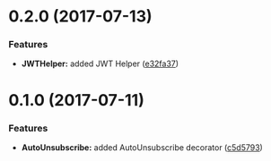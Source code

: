 <a name="0.2.0"></a>
# 0.2.0 (2017-07-13)


### Features

* **JWTHelper:** added JWT Helper ([e32fa37](https://github.com/joumenharzli/ngx-helpers/commit/e32fa37))


<a name="0.1.0"></a>
# 0.1.0 (2017-07-11)


### Features

* **AutoUnsubscribe:** added AutoUnsubscribe decorator ([c5d5793](https://github.com/joumenharzli/ngx-helpers/commit/c5d5793))



